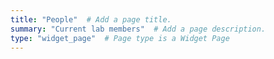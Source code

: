 ```yaml
---
title: "People"  # Add a page title.
summary: "Current lab members"  # Add a page description.
type: "widget_page"  # Page type is a Widget Page
---
```

